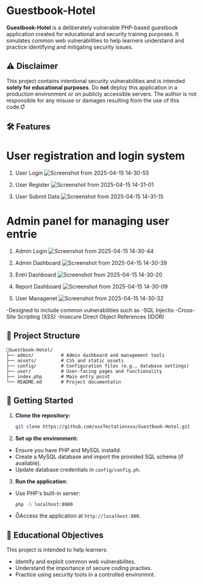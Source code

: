 # Guestbook-Hotel

**Guestbook-Hotel** is a deliberately vulnerable PHP-based guestbook application created for educational and security training purposes. It simulates common web vulnerabilities to help learners understand and practice identifying and mitigating security issues.

## ⚠️ Disclaimer

This project contains intentional security vulnerabilities and is intended **solely for educational purposes**. Do **not** deploy this application in a production environment or on publicly accessible servers. The author is not responsible for any misuse or damages resulting from the use of this code.

## 🛠️ Features

# User registration and login system
1) User Login
![Screenshot from 2025-04-15 14-30-55](https://github.com/user-attachments/assets/8cbd125d-5571-4ac2-8797-072f2ea206c2)

2) User Register
![Screenshot from 2025-04-15 14-31-01](https://github.com/user-attachments/assets/887fb322-d60d-4d1b-8444-088b84144bdd)

3) User Submit Data
![Screenshot from 2025-04-15 14-31-15](https://github.com/user-attachments/assets/b0bc5cb8-4c62-4fa3-a64e-5e3dc9815bc0)

# Admin panel for managing user entrie
1) Admin Login
![Screenshot from 2025-04-15 14-30-44](https://github.com/user-attachments/assets/48f2f773-e814-4bf1-aa89-84cfc201e81e)

2) Admin Dashboard
![Screenshot from 2025-04-15 14-30-39](https://github.com/user-attachments/assets/b28a98b6-86df-43a5-8cb2-295ef30f9a9f)

3) Entri Dashboard
![Screenshot from 2025-04-15 14-30-20](https://github.com/user-attachments/assets/d0c81fa6-0af7-40d2-8ca8-b4fbaa5ffb42)

4) Report Dashboard
![Screenshot from 2025-04-15 14-30-09](https://github.com/user-attachments/assets/ab5b2995-2c84-4d3a-8685-25a2c30e02c4)

5) User Managenet
![Screenshot from 2025-04-15 14-30-32](https://github.com/user-attachments/assets/a03c6144-2d03-4619-a787-897d7d802e48)

-Designed to include common vulnerabilities such as
  -SQL Injectio
  -Cross-Site Scripting (XSS)
  -Insecure Direct Object References (IDOR)

## 📁 Project Structure

```
Guestbook-Hotel/
├── admin/          # Admin dashboard and management tools
├── assets/         # CSS and static assets
├── config/         # Configuration files (e.g., database settings)
├── user/           # User-facing pages and functionality
├── index.php       # Main entry point
└── README.md       # Project documentatin
```

## 🚀 Getting Started

1. **Clone the repository:**

   ```bash
   git clone https://github.com/xxxTectationxxx/Guestbook-Hotel.git
   ```

2. **Set up the environment:**

  - Ensure you have PHP and MySQL installd.
  - Create a MySQL database and import the provided SQL schema (if available).
  - Update database credentials in `config/config.ph`.

3. **Run the application:**

  - Use PHP's built-in server:

     ```bash
     php -S localhost:8000
     ```

  - Access the application at `http://localhost:800`.

## 🎯 Educational Objectives

This project is intended to help learners:
- Identify and exploit common web vulnerabilites.
- Understand the importance of secure coding practies.
- Practice using security tools in a controlled environmnt.
